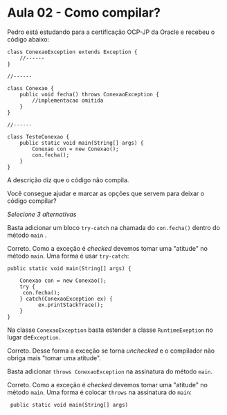 # Aula 02 - Como compilar?

Pedro está estudando para a certificação OCP-JP da Oracle e recebeu o código abaixo:

```
class ConexaoException extends Exception {
    //------
}

//------

class Conexao {
    public void fecha() throws ConexaoException {
        //implementacao omitida
    }
}

//------

class TesteConexao {
    public static void main(String[] args) {
        Conexao con = new Conexao();
        con.fecha();
    }
}
```

A descrição diz que o código não compila.

Você consegue ajudar e marcar as opções que servem para deixar o código compilar?

*Selecione 3 alternativas*

Basta adicionar um bloco `try-catch` na chamada do `con.fecha()` dentro do método `main` .

Correto. Como a exceção é *checked* devemos tomar uma "atitude" no método `main`. Uma forma é usar `try-catch`:

```
public static void main(String[] args) {

    Conexao con = new Conexao();
    try {
     con.fecha();
    } catch(ConexaoException ex) {
          ex.printStackTrace();
    }
}
```

Na classe `ConexaoException` basta estender a classe `RuntimeExeption` no lugar de`Exception`.

Correto. Desse forma a exceção se torna *unchecked* e o compilador não obriga mais "tomar uma atitude".

Basta adicionar `throws ConexaoException` na assinatura do método `main`.

Correto. Como a exceção é *checked* devemos tomar uma "atitude" no método `main`. Uma forma é colocar `throws` na assinatura do `main`:

```
 public static void main(String[] args)
```